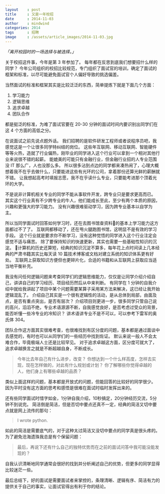 ```yaml
---
layout    : post
title     : 又是一年校招
date      : 2014-11-03
author    : mindwind
categories: 2014
tags      : 招聘
image     : /assets/article_images/2014-11-03.jpg
---
```



_「离开校园时的一场选择与被选择。」_

关于校招这件事，今年是第 3 年参加了。
每年都在反思到底我们想要招什么样的同学？
今年公司组织的校招比较规范，专门组织了面试官的培训，确定了面试的框架和标准，以尽可能避免面试官个人偏好导致的挑选偏差。

当然面试的标准和框架其实是比较泛泛的东西，简单提炼下就是下面几个方面：

  1. 学习能力
  2. 逻辑思维
  3. 追求卓越
  4. 团队合作

都是挺泛的标准，为难了面试官要在 20-30 分钟的面试时间内要识别出同学们在这 4 个方面的高低之分。

在说面试之前先说点题外话。 我们招聘的是软件研发工程师或者说程序员吧，我感觉这是一个让很多同学特纠结的岗位。 这些年互联网、移动互联网、智能硬件等等火热，造就了行业偏热，刚毕业的同学进入这个行业可以拿到一个相对其他行业来说很不错的起薪。 能媲美的可能只有金融行业，但金融行业招的人专业范围没 IT 那么广，人也没那么多。 所以很多沾到点边的同学都来凑热闹了，心理大概想着我不在乎去做什么，只要能进这些有光环的公司，拿着那份还算光鲜的薪酬就不错。 让我想起高考时填报志愿，我不在乎读什么专业，只要能考进那个顶着光环的大学。

不是说非计算机相关专业的同学不能从事软件开发，跨专业只是要求更高而已。 其实这个行业真有不少跨专业的牛人，他们能成长至此，至少有两个本质的原因，兴趣和更强大的学习能力。 没有兴趣很难驱动学习，因为跨专业基本以自学为主。

所以当同学面试时回答如何学习时，还在去图书馆查资料的基本上学习能力这方面都过不了了。 互联网都移动了，还在甩火腿跑图书馆，这明显不是有效的学习手段。 这个行业就是要求你不断学习，没有这种觉悟的同学进入这个行业注定会感觉不适与痛苦。 除了要保持知识的快速更新，其实也需要一些基础性知识的沉淀。 计算机的历史还算短，经典的知识沉淀不算多，每年花上点时间读上几本经典的严肃书籍其实比每天读 10 篇技术博客或文档对建立系统的知识体系更有好处。 互联网上获取知识方便但也更碎片化，合适的书籍和从互联网上获取应当适当地平衡补充。

我没有问任何逻辑问题来考查同学们的逻辑思维能力，仅仅是让同学介绍介绍自己，讲讲自己的学习经历、项目经历然后从中来判断。 有同学在 1 分钟的自我介绍中就给我讲起了项目中某个问题需要某算子采用某方法来解决，这已经让我开始逻辑混乱了。 介绍自己其实是一个很有逻辑性的活动，是从总体到局部，由面及点，是否有重点突出，是否有层次？ 介绍项目则更进一步，很多同学只管自己说的高兴，滔滔不绝，专业术语源源不断，自我感觉良好，是否考虑过受众的背景，能否听懂一些冷专业的冷知识？ 讲术语讲专业不是不可以，可以参考下雷军的奥氏体 304。

团队合作这方面其实很难考查，也很难找到有区分度的问题，基本都是通过面谈中去感觉的，有时也可以从同学们的一些经历中找到佐证。 默认来说一般人不会太难合作，毕竟极端人士还是比较罕见。 对于追求卓越这方面，区分度可就大了，追求卓越换言之就是不断超越自身，不断成长。

 > 今年比去年自己有什么进步，改变？ 你想达到一个什么样高度，怎样去实现，现在怎样做的，对此有什么规划或计划？ 你了解哪些你觉得卓越的人，他们身上有哪些卓越的品质？

类似上面这样的问题，基本都是开放式的问题，但能回答的比较好的同学很少。 因为平时没有这方面的思考和感悟是很难在面试时临时发挥出来的。

还有些同学面试时惜字如金，1分钟自我介绍，10秒搞定，20分钟经历交流，5分钟不到说完。 简洁倒是简洁，但是否切中要点还真不一定，经典的简洁又切中要点就是网上流传的那句：

 > I wrote python.

如此的简洁是需要底气的，对于这种太过简洁又没切中要点的同学真是很头疼的。 为了避免沧海遗珠我总是有个保留问题：

 > 最后，再说下还有什么自己的独特优势而在之前的面试问答中我可能没能发现的？

自我认识清晰地同学通常会很好的找到并分析阐述自己的优势，但更多的同学显得比较迷茫一些。

最后总结下，好的面试是需要面试者来掌控的，条理清晰、逻辑有序、简洁有力的提供关于自己的事实，让面试官得出有利于你的结论。
